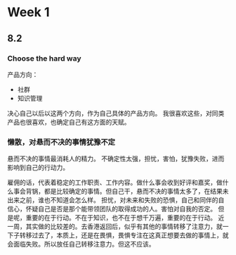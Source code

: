 # Week 1
## 8.2
### Choose the hard way
产品方向：  
- 社群  
- 知识管理

决心自己以后以这两个方向，作为自己具体的产品方向。
我很喜欢这些，对同类产品也很喜欢，也确定自己有这方面的天赋。

### 懒散，对悬而不决的事情犹豫不定
悬而不决的事情最消耗人的精力。
不确定性太强，担忧，害怕，犹豫失败，进而影响到自己的行动力。

雇佣的话，代表着稳定的工作职责、工作内容。做什么事会收到好评和嘉奖，做什么事会背锅，都是比较确定的事情。但自己干，悬而不决的事情太多了，在结果未出来之前，谁也不知道会怎么样。
担忧，对未来和失败的恐惧，自己和同伴的自信心，怀疑自己是否是那个能带领团队的取得成功的人。害怕对自我的否定。
但是呢，重要的在于行动。不在于知识，也不在于想千万遍，重要的在于行动。
近一周，其实做的比较差的。去香港返回后，似乎有其他的事情转移了注意力，就一下子转移过去了，本质上，还是在畏惧，畏惧专注在这真正想要去做的事情上，就会面临失败。所以放任自己转移注意力。但这不应该。

